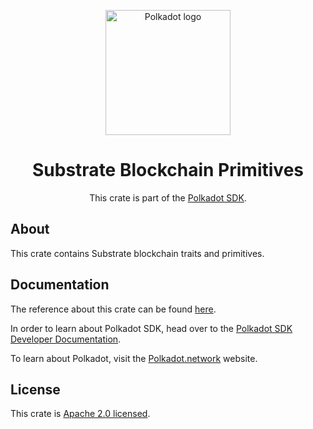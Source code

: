 <div align="center">

<img
alt="Polkadot logo" width="200"
src="https://raw.githubusercontent.com/paritytech/polkadot-sdk/rzadp/readmes/docs/images/Polkadot_Logo_Horizontal_Pink_BlackOnWhite.png">

# Substrate Blockchain Primitives

This crate is part of the [Polkadot SDK](https://github.com/paritytech/polkadot-sdk/).

</div>

## About

This crate contains Substrate blockchain traits and primitives.

## Documentation

The reference about this crate can be found [here](https://paritytech.github.io/polkadot-sdk/master/sp_blockchain).

In order to learn about Polkadot SDK, head over to the [Polkadot SDK Developer Documentation](https://paritytech.github.io/polkadot-sdk/master/polkadot_sdk_docs/index.html).

To learn about Polkadot, visit the [Polkadot.network](https://polkadot.network/) website.

## License

This crate is [Apache 2.0 licensed](https://spdx.org/licenses/Apache-2.0.html).
